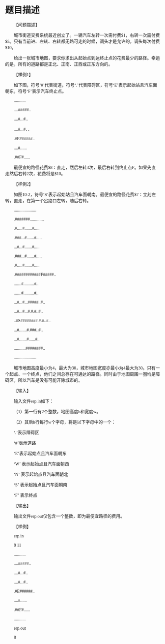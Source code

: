 # 题目描述


<p style="text-indent:21pt;">
	<span style="font-family: Microsoft YaHei;" 宋体";font-size:10.5pt;font-weight:bold;"="">【问题描述】</span><span style="font-family:;" 宋体";font-size:10.5pt;font-weight:bold;"=""></span> 
</p>
<p style="text-indent:21pt;">
	<span style="font-family:;" 宋体";font-size:10.5pt;"=""><span style="font-family:Microsoft YaHei;">城市街道交费系统最近创立了。一辆汽车左转一次需付费</span><span style="font-family:Microsoft YaHei;">$1</span><span style="font-family:Microsoft YaHei;">，右转一次需付费</span><span style="font-family:Microsoft YaHei;">$5</span><span style="font-family:Microsoft YaHei;">。只有当前进、左转、右转都无路可走的时候，调头才是允许的，调头每次付费</span><span style="font-family:Microsoft YaHei;">$10</span><span style="font-family:Microsoft YaHei;">。</span></span><span style="font-family:;" 宋体";font-size:10.5pt;"=""></span> 
</p>
<p style="text-indent:21pt;">
	<span style="font-family: Microsoft YaHei;" 宋体";font-size:10.5pt;"="">给出一张城市地图，要求你求出从起始点到达终止点的花费最少的路径。幸运的是，所有的道路都是正北、正南、正西或正东方向的。</span><span style="font-family:;" 宋体";font-size:10.5pt;"=""></span> 
</p>
<p style="text-indent:21pt;">
	<span style="font-family:;" 宋体";font-size:10.5pt;font-weight:bold;"=""><span style="font-family:Microsoft YaHei;">【样例</span><span style="font-family:Microsoft YaHei;">1</span><span style="font-family:Microsoft YaHei;">】</span></span><span style="font-family:;" 宋体";font-size:10.5pt;font-weight:bold;"=""></span> 
</p>
<p style="text-indent:21pt;">
	<span style="font-family:;" 宋体";font-size:10.5pt;"=""><span style="font-family:Microsoft YaHei;">如下图，符号‘</span><span style="font-family:Microsoft YaHei;">#</span><span style="font-family:Microsoft YaHei;">’代表街道，符号‘</span></span><span style="font-family: Microsoft YaHei;" 宋体";font-size:10.5pt;font-weight:bold;"="">.</span><span style="font-family:;" 宋体";font-size:10.5pt;"=""><span style="font-family:Microsoft YaHei;">’代表障碍区，符号‘</span><span style="font-family:Microsoft YaHei;">E</span><span style="font-family:Microsoft YaHei;">’表示起始站且汽车面朝东，符号‘</span><span style="font-family:Microsoft YaHei;">F</span><span style="font-family:Microsoft YaHei;">’表示汽车终止点。</span></span><span style="font-family:;" 宋体";font-size:10.5pt;"=""></span> 
</p>
<p style="text-indent:21pt;">
	<span style="font-family: Microsoft YaHei;" 宋体";font-size:10.5pt;"="">...........</span><span style="font-family:;" 宋体";font-size:10.5pt;"=""></span> 
</p>
<p style="text-indent:21pt;">
	<span style="font-family: Microsoft YaHei;" 宋体";font-size:10.5pt;"="">....#####..</span><span style="font-family:;" 宋体";font-size:10.5pt;"=""></span> 
</p>
<p style="text-indent:21pt;">
	<span style="font-family: Microsoft YaHei;" 宋体";font-size:10.5pt;"="">....#...#..</span><span style="font-family:;" 宋体";font-size:10.5pt;"=""></span> 
</p>
<p style="text-indent:21pt;">
	<span style="font-family: Microsoft YaHei;" 宋体";font-size:10.5pt;"="">....#...#．．</span><span style="font-family:;" 宋体";font-size:10.5pt;"=""></span> 
</p>
<p style="text-indent:21pt;">
	<span style="font-family: Microsoft YaHei;" 宋体";font-size:10.5pt;"="">.#E######..</span>
</p>
<p style="text-indent:21pt;">
	<span style="font-family: Microsoft YaHei;" 宋体";font-size:10.5pt;"="">....#......</span>
</p>
<p style="text-indent:21pt;">
	<span style="font-family: Microsoft YaHei;" 宋体";font-size:10.5pt;"="">.##F#......</span>
</p>
<p style="text-indent:21pt;">
	<span style="font-family:;" 宋体";font-size:10.5pt;"=""><span style="font-family:Microsoft YaHei;">最便宜的路径花费</span><span style="font-family:Microsoft YaHei;">$8</span><span style="font-family:Microsoft YaHei;">：直走，然后左转</span><span style="font-family:Microsoft YaHei;">3</span><span style="font-family:Microsoft YaHei;">次，最后右转到终止点</span><span style="font-family:Microsoft YaHei;">F</span><span style="font-family:Microsoft YaHei;">。如果先直走然后右转</span><span style="font-family:Microsoft YaHei;">2</span><span style="font-family:Microsoft YaHei;">次，花费将是</span><span style="font-family:Microsoft YaHei;">$10</span><span style="font-family:Microsoft YaHei;">。</span></span><span style="font-family:;" 宋体";font-size:10.5pt;"=""></span> 
</p>
<p style="text-indent:21pt;">
	<span style="font-family:;" 宋体";font-size:10.5pt;font-weight:bold;"=""><span style="font-family:Microsoft YaHei;">【样例</span><span style="font-family:Microsoft YaHei;">2</span><span style="font-family:Microsoft YaHei;">】</span></span><span style="font-family:;" 宋体";font-size:10.5pt;font-weight:bold;"=""></span> 
</p>
<p style="text-indent:21pt;">
	<span style="font-family:;" 宋体";font-size:10.5pt;"=""><span style="font-family:Microsoft YaHei;">如图</span><span style="font-family:Microsoft YaHei;">10</span></span><span style="font-family: Microsoft YaHei;" 宋体";font-size:10.5pt;"="">-</span><span style="font-family:;" 宋体";font-size:10.5pt;"=""><span style="font-family:Microsoft YaHei;">2</span><span style="font-family:Microsoft YaHei;">，符号‘</span><span style="font-family:Microsoft YaHei;">S</span><span style="font-family:Microsoft YaHei;">’表示起始站且汽车面朝南。最便宜的路径花费</span><span style="font-family:Microsoft YaHei;">$7</span><span style="font-family:Microsoft YaHei;">：立刻左转，直走，在第一个岔路口左转，随后右转。</span></span><span style="font-family:;" 宋体";font-size:10.5pt;"=""></span> 
</p>
<p style="text-indent:21pt;">
	<span style="font-family: Microsoft YaHei;" 宋体";font-size:10.5pt;"="">.....................</span><span style="font-family:;" 宋体";font-size:10.5pt;"=""></span> 
</p>
<p style="text-indent:21pt;">
	<span style="font-family: Microsoft YaHei;" 宋体";font-size:10.5pt;"="">.#######.............</span><span style="font-family:;" 宋体";font-size:10.5pt;"=""></span> 
</p>
<p style="text-indent:21pt;">
	<span style="font-family: Microsoft YaHei;" 宋体";font-size:10.5pt;"="">.#.....#.......#.....</span><span style="font-family:;" 宋体";font-size:10.5pt;"=""></span> 
</p>
<p style="text-indent:21pt;">
	<span style="font-family: Microsoft YaHei;" 宋体";font-size:10.5pt;"="">.###...#.......#.....</span><span style="font-family:;" 宋体";font-size:10.5pt;"=""></span> 
</p>
<p style="text-indent:21pt;">
	<span style="font-family: Microsoft YaHei;" 宋体";font-size:10.5pt;"="">...#...#.......#.....</span><span style="font-family:;" 宋体";font-size:10.5pt;"=""></span> 
</p>
<p style="text-indent:21pt;">
	<span style="font-family: Microsoft YaHei;" 宋体";font-size:10.5pt;"="">.###...#.......#.....</span><span style="font-family:;" 宋体";font-size:10.5pt;"=""></span> 
</p>
<p style="text-indent:21pt;">
	<span style="font-family: Microsoft YaHei;" 宋体";font-size:10.5pt;"="">.#.....#.......#.....</span><span style="font-family:;" 宋体";font-size:10.5pt;"=""></span> 
</p>
<p style="text-indent:21pt;">
	<span style="font-family: Microsoft YaHei;" 宋体";font-size:10.5pt;"="">.############F#####..</span><span style="font-family:;" 宋体";font-size:10.5pt;"=""></span> 
</p>
<p style="text-indent:21pt;">
	<span style="font-family: Microsoft YaHei;" 宋体";font-size:10.5pt;"="">.......#..........#..</span><span style="font-family:;" 宋体";font-size:10.5pt;"=""></span> 
</p>
<p style="text-indent:21pt;">
	<span style="font-family: Microsoft YaHei;" 宋体";font-size:10.5pt;"="">.......#..........#..</span><span style="font-family:;" 宋体";font-size:10.5pt;"=""></span> 
</p>
<p style="text-indent:21pt;">
	<span style="font-family: Microsoft YaHei;" 宋体";font-size:10.5pt;"="">...#...#...#####..#..</span><span style="font-family:;" 宋体";font-size:10.5pt;"=""></span> 
</p>
<p style="text-indent:21pt;">
	<span style="font-family: Microsoft YaHei;" 宋体";font-size:10.5pt;"="">...#...#...#.#.#..#..</span><span style="font-family:;" 宋体";font-size:10.5pt;"=""></span> 
</p>
<p style="text-indent:21pt;">
	<span style="font-family: Microsoft YaHei;" 宋体";font-size:10.5pt;"="">..#S########.#.#..#..</span><span style="font-family:;" 宋体";font-size:10.5pt;"=""></span> 
</p>
<p style="text-indent:21pt;">
	<span style="font-family: Microsoft YaHei;" 宋体";font-size:10.5pt;"="">...#.......#.###..#..</span><span style="font-family:;" 宋体";font-size:10.5pt;"=""></span> 
</p>
<p style="text-indent:21pt;">
	<span style="font-family: Microsoft YaHei;" 宋体";font-size:10.5pt;"="">...#.......#......#..</span><span style="font-family:;" 宋体";font-size:10.5pt;"=""></span> 
</p>
<p style="text-indent:21pt;">
	<span style="font-family: Microsoft YaHei;" 宋体";font-size:10.5pt;"="">...........########..</span><span style="font-family:;" 宋体";font-size:10.5pt;"=""></span> 
</p>
<p style="text-indent:21pt;">
	<span style="font-family: Microsoft YaHei;" 宋体";font-size:10.5pt;"="">.....................</span><span style="font-family:;" 宋体";font-size:10.5pt;"=""></span> 
</p>
<p style="text-indent:21pt;">
	<span style="font-family:;" roman";font-size:10.5pt;"="" new="" times=""><span style="font-family:Microsoft YaHei;">城市地图高度最小为</span><span style="font-family:Microsoft YaHei;">4</span><span style="font-family:Microsoft YaHei;">，</span></span><span style="font-family:;" 宋体";font-size:10.5pt;"=""><span style="font-family:Microsoft YaHei;">最大为</span><span style="font-family:Microsoft YaHei;">30</span><span style="font-family:Microsoft YaHei;">，城市地图宽度亦最小为</span><span style="font-family:Microsoft YaHei;">4</span><span style="font-family:Microsoft YaHei;">最大为</span><span style="font-family:Microsoft YaHei;">30</span><span style="font-family:Microsoft YaHei;">。只有一个起点、一个终点，他们之间总存在可通达的路径。同时由于地图周围一圈均是障碍区，所以汽车是没有可能开除城市的。</span></span><span style="font-family:;" 宋体";font-size:10.5pt;"=""></span> 
</p>
<p style="text-indent:21pt;">
	<span style="font-family: Microsoft YaHei;" 宋体";font-size:10.5pt;font-weight:bold;"="">【输入】</span><span style="font-family:;" 宋体";font-size:10.5pt;font-weight:bold;"=""></span> 
</p>
<p style="text-indent:21pt;">
	<span style="font-family:;" 宋体";font-size:10.5pt;"=""><span style="font-family:Microsoft YaHei;">输入文件</span><span style="font-family:Microsoft YaHei;">erp.in</span><span style="font-family:Microsoft YaHei;">如下：</span></span><span style="font-family:;" 宋体";font-size:10.5pt;"=""></span> 
</p>
<p style="text-indent:21pt;">
	<span style="font-family:;" 宋体";font-size:10.5pt;"=""><span style="font-family:Microsoft YaHei;">（</span><span style="font-family:Microsoft YaHei;">1</span><span style="font-family:Microsoft YaHei;">）第一行有</span><span style="font-family:Microsoft YaHei;">2</span><span style="font-family:Microsoft YaHei;">个整数，地图高度</span><span style="font-family:Microsoft YaHei;">h</span><span style="font-family:Microsoft YaHei;">和宽度</span><span style="font-family:Microsoft YaHei;">w</span><span style="font-family:Microsoft YaHei;">。</span></span><span style="font-family:;" 宋体";font-size:10.5pt;"=""></span> 
</p>
<p style="text-indent:21pt;">
	<span style="font-family:;" 宋体";font-size:10.5pt;"=""><span style="font-family:Microsoft YaHei;">（</span><span style="font-family:Microsoft YaHei;">2</span><span style="font-family:Microsoft YaHei;">）其后</span><span style="font-family:Microsoft YaHei;">h</span><span style="font-family:Microsoft YaHei;">行每行</span><span style="font-family:Microsoft YaHei;">w</span><span style="font-family:Microsoft YaHei;">个字母，将是以下字母中的一个：</span></span><span style="font-family:;" 宋体";font-size:10.5pt;"=""></span> 
</p>
<p style="text-indent:21pt;">
	<span style="font-family: Microsoft YaHei;" 宋体";font-size:10.5pt;"="">‘.’表示障碍区</span><span style="font-family:;" 宋体";font-size:10.5pt;"=""></span> 
</p>
<p style="text-indent:21pt;">
	<span style="font-family: Microsoft YaHei;" 宋体";font-size:10.5pt;"="">‘#’表示道路</span><span style="font-family:;" 宋体";font-size:10.5pt;"=""></span> 
</p>
<p style="text-indent:21pt;">
	<span style="font-family: Microsoft YaHei;" 宋体";font-size:10.5pt;"="">‘E’表示起始点且汽车面朝东</span><span style="font-family:;" 宋体";font-size:10.5pt;"=""></span> 
</p>
<p style="text-indent:21pt;">
	<span style="font-family: Microsoft YaHei;" 宋体";font-size:10.5pt;"="">‘W’ 表示起始点且汽车面朝西</span><span style="font-family:;" 宋体";font-size:10.5pt;"=""></span> 
</p>
<p style="text-indent:21pt;">
	<span style="font-family: Microsoft YaHei;" 宋体";font-size:10.5pt;"="">‘N’ 表示起始点且汽车面朝北</span><span style="font-family:;" 宋体";font-size:10.5pt;"=""></span> 
</p>
<p style="text-indent:21pt;">
	<span style="font-family: Microsoft YaHei;" 宋体";font-size:10.5pt;"="">‘S’ 表示起始点且汽车面朝南</span><span style="font-family:;" 宋体";font-size:10.5pt;"=""></span> 
</p>
<p style="text-indent:21pt;">
	<span style="font-family: Microsoft YaHei;" 宋体";font-size:10.5pt;"="">‘F’ 表示终点</span><span style="font-family:;" 宋体";font-size:10.5pt;"=""></span> 
</p>
<p style="text-indent:21pt;">
	<span style="font-family: Microsoft YaHei;" 宋体";font-size:10.5pt;font-weight:bold;"="">【输出】</span><span style="font-family:;" 宋体";font-size:10.5pt;font-weight:bold;"=""></span> 
</p>
<p style="text-indent:21pt;">
	<span style="font-family:;" 宋体";font-size:10.5pt;"=""><span style="font-family:Microsoft YaHei;">输出文件</span><span style="font-family:Microsoft YaHei;">erp.out</span><span style="font-family:Microsoft YaHei;">仅包含一个整数，即为最便宜路径的费用。</span></span><span style="font-family:;" 宋体";font-size:10.5pt;"=""></span> 
</p>
<p style="text-indent:21pt;">
	<span style="font-family: Microsoft YaHei;" 宋体";font-size:10.5pt;font-weight:bold;"="">【样例】</span><span style="font-family:;" 宋体";font-size:10.5pt;font-weight:bold;"=""></span> 
</p>
<p style="text-indent:21pt;">
	<span style="font-family: Microsoft YaHei;" 宋体";font-size:10.5pt;"="">erp.in</span><span style="font-family:;" 宋体";font-size:10.5pt;"=""> </span><span style="font-family:;" 宋体";font-size:10.5pt;"=""> </span><span style="font-family:;" 宋体";font-size:10.5pt;"=""> </span><span style="font-family:;" 宋体";font-size:10.5pt;"=""> </span><span style="font-family:;" 宋体";font-size:10.5pt;"=""> </span><span style="font-family:;" 宋体";font-size:10.5pt;"=""> </span><span style="font-family:;" 宋体";font-size:10.5pt;"=""> </span><span style="font-family:;" 宋体";font-size:10.5pt;"=""></span> 
</p>
<p style="text-indent:21pt;">
	<span style="font-family: Microsoft YaHei;" 宋体";font-size:10.5pt;"="">8 11</span><span style="font-family:;" 宋体";font-size:10.5pt;"=""> </span><span style="font-family:;" 宋体";font-size:10.5pt;"=""> </span><span style="font-family:;" 宋体";font-size:10.5pt;"=""> </span><span style="font-family:;" 宋体";font-size:10.5pt;"=""> </span><span style="font-family:;" 宋体";font-size:10.5pt;"=""> </span><span style="font-family:;" 宋体";font-size:10.5pt;"=""> </span><span style="font-family:;" 宋体";font-size:10.5pt;"=""> </span><span style="font-family:;" 宋体";font-size:10.5pt;"=""> </span><span style="font-family:;" 宋体";font-size:10.5pt;"=""></span> 
</p>
<p style="text-indent:21pt;">
	<span style="font-family: Microsoft YaHei;" 宋体";font-size:10.5pt;"="">...........</span><span style="font-family:;" 宋体";font-size:10.5pt;"=""></span> 
</p>
<p style="text-indent:21pt;">
	<span style="font-family: Microsoft YaHei;" 宋体";font-size:10.5pt;"="">....#####..</span><span style="font-family:;" 宋体";font-size:10.5pt;"=""></span> 
</p>
<p style="text-indent:21pt;">
	<span style="font-family: Microsoft YaHei;" 宋体";font-size:10.5pt;"="">....#...#..</span><span style="font-family:;" 宋体";font-size:10.5pt;"=""></span> 
</p>
<p style="text-indent:21pt;">
	<span style="font-family: Microsoft YaHei;" 宋体";font-size:10.5pt;"="">....#...#..</span><span style="font-family:;" 宋体";font-size:10.5pt;"=""></span> 
</p>
<p style="text-indent:21pt;">
	<span style="font-family: Microsoft YaHei;" 宋体";font-size:10.5pt;"="">.#E######..</span><span style="font-family:;" 宋体";font-size:10.5pt;"=""></span> 
</p>
<p style="text-indent:21pt;">
	<span style="font-family: Microsoft YaHei;" 宋体";font-size:10.5pt;"="">....#......</span><span style="font-family:;" 宋体";font-size:10.5pt;"=""></span> 
</p>
<p style="text-indent:21pt;">
	<span style="font-family: Microsoft YaHei;" 宋体";font-size:10.5pt;"="">.##F#......</span><span style="font-family:;" 宋体";font-size:10.5pt;"=""></span> 
</p>
<p style="text-indent:21pt;">
	<span style="font-family: Microsoft YaHei;" 宋体";font-size:10.5pt;"="">...........</span><span style="font-family:;" 宋体";font-size:10.5pt;"=""></span> 
</p>
<p style="text-indent:21pt;">
	<span style="font-family:;" 宋体";font-size:10.5pt;"=""></span> 
</p>
<p style="text-indent:21pt;">
	<span style="font-family: Microsoft YaHei;" 宋体";font-size:10.5pt;"="">erp.out</span><span style="font-family:;" 宋体";font-size:10.5pt;"=""></span> 
</p>
<p style="text-indent:21pt;">
	<span style="font-family: Microsoft YaHei;" 宋体";font-size:10.5pt;"="">8</span><span style="font-family:;" 宋体";font-size:10.5pt;"=""></span> 
</p>
<p>
	<br/>
</p>
